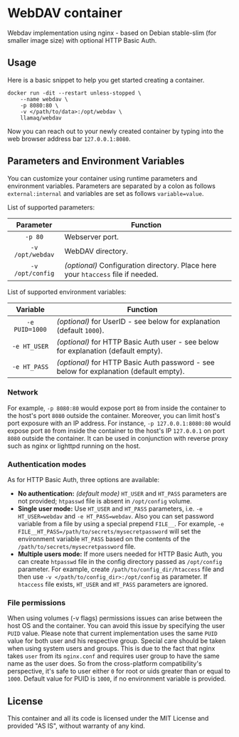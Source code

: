 # WebDAV container

Webdav implementation using nginx - based on Debian stable-slim (for smaller image size) with optional HTTP Basic Auth.

## Usage

Here is a basic snippet to help you get started creating a container.

```
docker run -dit --restart unless-stopped \
    --name webdav \
    -p 8080:80 \
    -v </path/to/data>:/opt/webdav \
    llamaq/webdav
```

Now you can reach out to your newly created container by typing into the web browser address bar `127.0.0.1:8080`.

## Parameters and Environment Variables

You can customize your container using runtime parameters and environment variables. Parameters are separated by a colon as follows `external:internal` and variables are set as follows `variable=value`.

List of supported parameters:

| Parameter | Function |
| :----: | --- |
| `-p 80` | Webserver port. |
| `-v /opt/webdav` | WebDAV directory. |
| `-v /opt/config` | *(optional)* Configuration directory. Place here your `htaccess` file if needed. |

List of supported environment variables:

| Variable | Function |
| :----: | --- |
| `-e PUID=1000` | *(optional)* for UserID - see below for explanation (default `1000`). |
| `-e HT_USER` | *(optional)* for HTTP Basic Auth user - see below for explanation (default empty). |
| `-e HT_PASS` | *(optional)* for HTTP Basic Auth password - see below for explanation (default empty). |


### Network

For example, `-p 8080:80` would expose port `80` from inside the container to the host's port `8080` outside the container. Moreover, you can limit host's port exposure with an IP address. For instance, `-p 127.0.0.1:8080:80` would expose port `80` from inside the container to the host's IP `127.0.0.1` on port `8080` outside the container. It can be used in conjunction with reverse proxy such as nginx or lighttpd running on the host.

### Authentication modes

As for HTTP Basic Auth, three options are available:

- **No authentication:** *(default mode)* `HT_USER` and `HT_PASS` parameters are not provided; `htpasswd` file is absent in `/opt/config` volume.
- **Single user mode:** Use `HT_USER` and `HT_PASS` parameters, i.e. `-e HT_USER=webdav` and `-e HT_PASS=webdav`. Also you can set password variable from a file by using a special prepend `FILE__`. For example, `-e FILE__HT_PASS=/path/to/secrets/mysecretpassword` will set the environment variable `HT_PASS` based on the contents of the `/path/to/secrets/mysecretpassword` file.
- **Multiple users mode:** If more users needed for HTTP Basic Auth, you can create `htpasswd` file in the config directory passed as `/opt/config` parameter. For example, create `/path/to/config_dir/htaccess` file and then use `-v </path/to/config_dir>:/opt/config` as parameter. If `htaccess` file exists, `HT_USER` and `HT_PASS` parameters are ignored.

### File permissions

When using volumes (-v flags) permissions issues can arise between the host OS and the container. You can avoid this issue by specifying the user `PUID` value. Please note that current implementation uses the same `PUID` value for both user and his respective group. Special care should be taken when using system users and groups. This is due to the fact that nginx takes `user` from its `nginx.conf` and requires user group to have the same name as the user does. So from the cross-platform compatibility's perspective, it's safe to user either `0` for root or uids greater than or equal to `1000`. Default value for PUID is `1000`, if no environment variable is provided.

## License

This container and all its code is licensed under the MIT License and provided "AS IS", without warranty of any kind.
